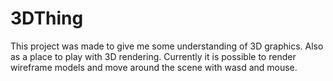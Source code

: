 # 3DThing

This project was made to give me some understanding of 3D graphics. Also as a place to play with 3D rendering. Currently it is possible to render wireframe models and move around the scene with wasd and mouse.
